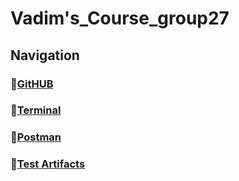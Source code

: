 # Vadim's_Course_group27

## Navigation

### :dart:[**GitHUB**](https://github.com/c1plak/Vadims_Course_group27/tree/main/GitHub)

### :dart:[**Terminal**](https://github.com/c1plak/Vadims_Course_group27/tree/main/GitBash)

### :dart:[**Postman**](https://github.com/c1plak/Vadims_Course_group27/tree/main/Postman_HW_Fyodorov)

### :dart:[**Test Artifacts**](https://github.com/c1plak/Vadims_Course_group27/tree/main/TestArtifacts)
